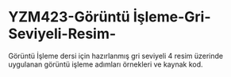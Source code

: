 # YZM423-Görüntü İşleme-Gri-Seviyeli-Resim-
Görüntü İşleme dersi için hazırlanmış gri seviyeli 4 resim üzerinde uygulanan görüntü işleme adımları örnekleri ve kaynak kod.
